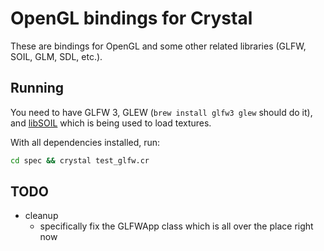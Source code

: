 # OpenGL bindings for Crystal

These are bindings for OpenGL and some other related libraries (GLFW, SOIL, GLM, SDL, etc.).

## Running

You need to have GLFW 3, GLEW (`brew install glfw3 glew` should do it), and [libSOIL](https://github.com/ggiraldez/libSOIL) which is being used to load textures.

With all dependencies installed, run:

```bash
cd spec && crystal test_glfw.cr
```

## TODO
* cleanup
    * specifically fix the GLFWApp class which is all over the place right now

